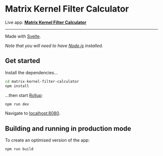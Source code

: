 # Matrix Kernel Filter Calculator

Live app: **[Matrix Kernel Filter Calculator](https://mschuepbach.github.io/matrix-kernel-filter-calculator)**

---

Made with [Svelte](https://svelte.dev).


*Note that you will need to have [Node.js](https://nodejs.org) installed.*


## Get started

Install the dependencies...

```bash
cd matrix-kernel-filter-calculator
npm install
```

...then start [Rollup](https://rollupjs.org):

```bash
npm run dev
```

Navigate to [localhost:8080](http://localhost:8080).

## Building and running in production mode

To create an optimised version of the app:

```bash
npm run build
```
